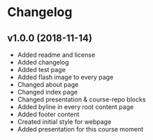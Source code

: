 Changelog
================


v1.0.0 (2018-11-14)
-------------------

* Added readme and license
* Added changelog
* Added test page
* Added flash image to every page
* Changed about page
* Changed index page
* Changed presentation & course-repo blocks
* Added byline in every root content page
* Added footer content
* Created initial style for webpage
* Added presentation for this course moment
